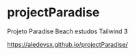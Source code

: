 # projectParadise
 Projeto Paradise Beach estudos Tailwind 3
 
https://aledevsx.github.io/projectParadise/
